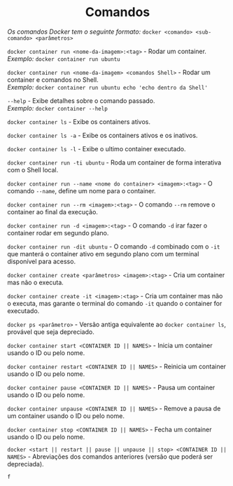 <h1 style="text-align: center;" >Comandos</h1>

*_Os comandos Docker tem o seguinte formato:_* ```docker <comando> <sub-comando> <parâmetros>```  
  
```docker container run <nome-da-imagem>:<tag>``` - Rodar um container.  
*_Exemplo:_* ```docker container run ubuntu```  
  
```docker container run <nome-da-imagem> <comandos Shell>``` - Rodar um container e comandos no Shell.  
*_Exemplo:_* ```docker container run ubuntu echo 'echo dentro da Shell'```  
  
```--help``` - Exibe detalhes sobre o comando passado.  
*_Exemplo:_* ```docker container --help```  
  
```docker container ls``` - Exibe os containers ativos.  
  
```docker container ls -a``` - Exibe os containers ativos e os inativos.  
  
```docker container ls -l``` - Exibe o ultimo container executado.  
  
```docker container run -ti ubuntu``` - Roda um container de forma interativa com o Shell local.  
  
```docker container run --name <nome do container> <imagem>:<tag>``` - O comando ```--name```, define um nome para o container.  
  
```docker container run --rm <imagem>:<tag>``` - O comando ```--rm``` remove o container ao final da execução.  
  
```docker container run -d <imagem>:<tag>``` - O comando ```-d``` irar fazer o container rodar em segundo plano.  
  
```docker container run -dit ubuntu``` - O  comando ```-d``` combinado com o ```-it``` que manterá o container ativo em segundo plano com um terminal disponível para acesso.  
  
```docker container create <parâmetros> <imagem>:<tag>``` - Cria um container mas não o executa.  
  
```docker container create -it <imagem>:<tag>``` - Cria um container mas não o executa, mas garante o terminal do comando ```-it``` quando o container for executado.  
  
```docker ps <parâmetro>``` - Versão antiga equivalente ao ```docker container ls```, provável que seja depreciado.  
  
```docker container start <CONTAINER ID || NAMES>``` - Inicia um container usando o ID ou pelo nome.  
  
```docker container restart <CONTAINER ID || NAMES>``` - Reinicia um container usando o ID ou pelo nome.  
  
```docker container pause <CONTAINER ID || NAMES>``` - Pausa um container usando o ID ou pelo nome.  
  
```docker container unpause <CONTAINER ID || NAMES>``` - Remove a pausa de um container usando o ID ou pelo nome.  
  
```docker container stop <CONTAINER ID || NAMES>``` - Fecha um container usando o ID ou pelo nome.  
  
```docker <start || restart || pause || unpause || stop> <CONTAINER ID || NAMES>``` - Abreviações dos comandos anteriores (versão que poderá ser depreciada).  
  
```f```